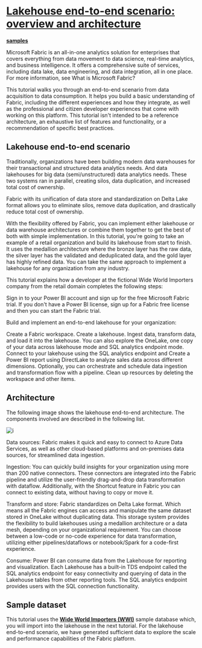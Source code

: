 # **[Lakehouse end-to-end scenario: overview and architecture](https://learn.microsoft.com/en-us/fabric/data-engineering/tutorial-lakehouse-introduction)**

**[samples](https://github.com/Microsoft/sql-server-samples/tree/master/samples)**

Microsoft Fabric is an all-in-one analytics solution for enterprises that covers everything from data movement to data science, real-time analytics, and business intelligence. It offers a comprehensive suite of services, including data lake, data engineering, and data integration, all in one place. For more information, see What is Microsoft Fabric?

This tutorial walks you through an end-to-end scenario from data acquisition to data consumption. It helps you build a basic understanding of Fabric, including the different experiences and how they integrate, as well as the professional and citizen developer experiences that come with working on this platform. This tutorial isn't intended to be a reference architecture, an exhaustive list of features and functionality, or a recommendation of specific best practices.

## Lakehouse end-to-end scenario

Traditionally, organizations have been building modern data warehouses for their transactional and structured data analytics needs. And data lakehouses for big data (semi/unstructured) data analytics needs. These two systems ran in parallel, creating silos, data duplication, and increased total cost of ownership.

Fabric with its unification of data store and standardization on Delta Lake format allows you to eliminate silos, remove data duplication, and drastically reduce total cost of ownership.

With the flexibility offered by Fabric, you can implement either lakehouse or data warehouse architectures or combine them together to get the best of both with simple implementation. In this tutorial, you're going to take an example of a retail organization and build its lakehouse from start to finish. It uses the medallion architecture where the bronze layer has the raw data, the silver layer has the validated and deduplicated data, and the gold layer has highly refined data. You can take the same approach to implement a lakehouse for any organization from any industry.

This tutorial explains how a developer at the fictional Wide World Importers company from the retail domain completes the following steps:

Sign in to your Power BI account and sign up for the free Microsoft Fabric trial. If you don't have a Power BI license, sign up for a Fabric free license and then you can start the Fabric trial.

Build and implement an end-to-end lakehouse for your organization:

Create a Fabric workspace.
Create a lakehouse.
Ingest data, transform data, and load it into the lakehouse. You can also explore the OneLake, one copy of your data across lakehouse mode and SQL analytics endpoint mode.
Connect to your lakehouse using the SQL analytics endpoint and Create a Power BI report using DirectLake to analyze sales data across different dimensions.
Optionally, you can orchestrate and schedule data ingestion and transformation flow with a pipeline.
Clean up resources by deleting the workspace and other items.

## Architecture

The following image shows the lakehouse end-to-end architecture. The components involved are described in the following list.

![i](https://learn.microsoft.com/en-us/fabric/data-engineering/media/tutorial-lakehouse-introduction/lakehouse-end-to-end-architecture.png#lightbox)

Data sources: Fabric makes it quick and easy to connect to Azure Data Services, as well as other cloud-based platforms and on-premises data sources, for streamlined data ingestion.

Ingestion: You can quickly build insights for your organization using more than 200 native connectors. These connectors are integrated into the Fabric pipeline and utilize the user-friendly drag-and-drop data transformation with dataflow. Additionally, with the Shortcut feature in Fabric you can connect to existing data, without having to copy or move it.

Transform and store: Fabric standardizes on Delta Lake format. Which means all the Fabric engines can access and manipulate the same dataset stored in OneLake without duplicating data. This storage system provides the flexibility to build lakehouses using a medallion architecture or a data mesh, depending on your organizational requirement. You can choose between a low-code or no-code experience for data transformation, utilizing either pipelines/dataflows or notebook/Spark for a code-first experience.

Consume: Power BI can consume data from the Lakehouse for reporting and visualization. Each Lakehouse has a built-in TDS endpoint called the SQL analytics endpoint for easy connectivity and querying of data in the Lakehouse tables from other reporting tools. The SQL analytics endpoint provides users with the SQL connection functionality.

## Sample dataset

This tutorial uses the **[Wide World Importers (WWI)](https://learn.microsoft.com/en-us/sql/samples/wide-world-importers-what-is?view=sql-server-ver16&preserve-view=true)** sample database which, you will import into the lakehouse in the next tutorial. For the lakehouse end-to-end scenario, we have generated sufficient data to explore the scale and performance capabilities of the Fabric platform.
